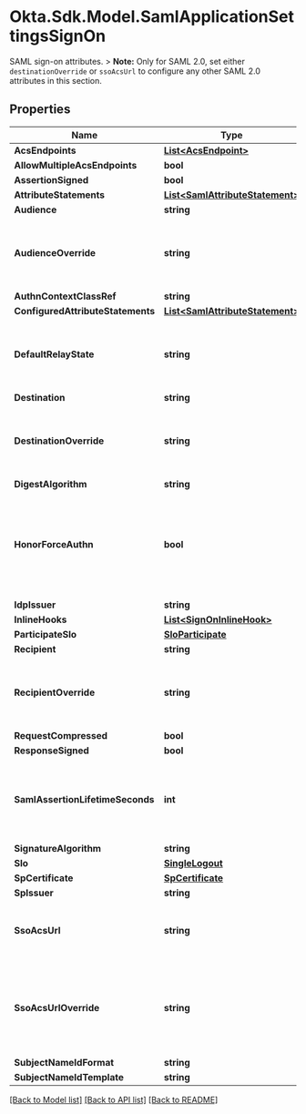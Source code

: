 # Okta.Sdk.Model.SamlApplicationSettingsSignOn
SAML sign-on attributes. > **Note:** Only for SAML 2.0, set either `destinationOverride` or `ssoAcsUrl` to configure any other SAML 2.0 attributes in this section.

## Properties

Name | Type | Description | Notes
------------ | ------------- | ------------- | -------------
**AcsEndpoints** | [**List&lt;AcsEndpoint&gt;**](AcsEndpoint.md) |  | [optional] 
**AllowMultipleAcsEndpoints** | **bool** |  | [optional] 
**AssertionSigned** | **bool** |  | [optional] 
**AttributeStatements** | [**List&lt;SamlAttributeStatement&gt;**](SamlAttributeStatement.md) |  | [optional] 
**Audience** | **string** |  | [optional] 
**AudienceOverride** | **string** | Audience override for CASB configuration. See [CASB config guide](https://help.okta.com/en-us/Content/Topics/Apps/CASB-config-guide.htm). | [optional] 
**AuthnContextClassRef** | **string** |  | [optional] 
**ConfiguredAttributeStatements** | [**List&lt;SamlAttributeStatement&gt;**](SamlAttributeStatement.md) |  | [optional] 
**DefaultRelayState** | **string** | Identifies a specific application resource in an IdP-initiated SSO scenario | [optional] 
**Destination** | **string** |  | [optional] 
**DestinationOverride** | **string** | Destination override for CASB configuration. See [CASB config guide](https://help.okta.com/en-us/Content/Topics/Apps/CASB-config-guide.htm). | [optional] 
**DigestAlgorithm** | **string** |  | [optional] 
**HonorForceAuthn** | **bool** | Set to &#x60;true&#x60; to prompt users for their credentials when a SAML request has the &#x60;ForceAuthn&#x60; attribute set to &#x60;true&#x60; | [optional] 
**IdpIssuer** | **string** |  | [optional] 
**InlineHooks** | [**List&lt;SignOnInlineHook&gt;**](SignOnInlineHook.md) |  | [optional] 
**ParticipateSlo** | [**SloParticipate**](SloParticipate.md) |  | [optional] 
**Recipient** | **string** |  | [optional] 
**RecipientOverride** | **string** | Recipient override for CASB configuration. See [CASB config guide](https://help.okta.com/en-us/Content/Topics/Apps/CASB-config-guide.htm). | [optional] 
**RequestCompressed** | **bool** |  | [optional] 
**ResponseSigned** | **bool** |  | [optional] 
**SamlAssertionLifetimeSeconds** | **int** | For SAML 2.0 only.&lt;br&gt;Determines the SAML app session lifetimes with Okta | [optional] 
**SignatureAlgorithm** | **string** |  | [optional] 
**Slo** | [**SingleLogout**](SingleLogout.md) |  | [optional] 
**SpCertificate** | [**SpCertificate**](SpCertificate.md) |  | [optional] 
**SpIssuer** | **string** |  | [optional] 
**SsoAcsUrl** | **string** | Single Sign-On Assertion Consumer Service (ACS) URL | [optional] 
**SsoAcsUrlOverride** | **string** | Assertion Consumer Service (ACS) URL override for CASB configuration. See [CASB config guide](https://help.okta.com/en-us/Content/Topics/Apps/CASB-config-guide.htm). | [optional] 
**SubjectNameIdFormat** | **string** |  | [optional] 
**SubjectNameIdTemplate** | **string** |  | [optional] 

[[Back to Model list]](../README.md#documentation-for-models) [[Back to API list]](../README.md#documentation-for-api-endpoints) [[Back to README]](../README.md)

